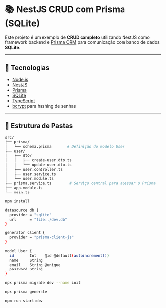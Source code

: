 # 📚 NestJS CRUD com Prisma (SQLite)

Este projeto é um exemplo de **CRUD completo** utilizando [NestJS](https://nestjs.com/) como framework backend e [Prisma ORM](https://www.prisma.io/) para comunicação com banco de dados **SQLite**.

---

## 🚀 Tecnologias

- [Node.js](https://nodejs.org/)
- [NestJS](https://nestjs.com/)
- [Prisma](https://www.prisma.io/)
- [SQLite](https://www.sqlite.org/)
- [TypeScript](https://www.typescriptlang.org/)
- [bcrypt](https://www.npmjs.com/package/bcrypt) para hashing de senhas

---

## 📂 Estrutura de Pastas

```bash
src/
├── prisma/
│   └── schema.prisma       # Definição do modelo User
├── user/
│   ├── dto/
│   │   ├── create-user.dto.ts
│   │   └── update-user.dto.ts
│   ├── user.controller.ts
│   ├── user.service.ts
│   └── user.module.ts
├── prisma.service.ts        # Serviço central para acessar o Prisma
├── app.module.ts
└── main.ts

npm install

datasource db {
  provider = "sqlite"
  url      = "file:./dev.db"
}

generator client {
  provider = "prisma-client-js"
}

model User {
  id       Int    @id @default(autoincrement())
  name     String
  email    String @unique
  password String
}

npx prisma migrate dev --name init

npx prisma generate

npm run start:dev

```
